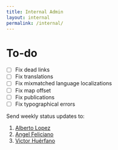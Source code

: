 ```yaml
---
title: Internal Admin
layout: internal
permalink: /internal/
---
```

# To-do

* [ ] Fix dead links
* [ ] Fix translations
* [ ] Fix mixmatched language localizations
* [ ] Fix map offset
* [ ] Fix publications
* [ ] Fix typographical errors

Send weekly status updates to:

1. [Alberto Lopez](mailto:alberto.lopez3@upr.edu)
2. [Angel Feliciano](mailto:angel@prsn.uprm.edu)
3. [Victor Hu&eacute;rfano](mailto:victor@prsn.uprm.edu)
